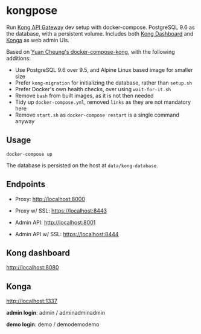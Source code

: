 # kongpose

Run [Kong API Gateway](https://konghq.com/kong-community-edition) dev setup
with docker-compose. PostgreSQL 9.6 as the database, with a persistent volume.
Includes both [Kong Dashboard](https://github.com/PGBI/kong-dashboard) and
[Konga](https://github.com/pantsel/konga) as web admin UIs.

Based on [Yuan Cheung's docker-compose-kong](https://github.com/zhangyuan/docker-compose-kong), with the following additions:

- Use PostgreSQL 9.6 over 9.5, and Alpine Linux based image for smaller size
- Prefer `kong-migration` for initializing the database, rather than `setup.sh`
- Prefer Docker's own health checks, over using `wait-for-it.sh`
- Remove `bash` from built images, as it is not then needed
- Tidy up `docker-compose.yml`, removed `links` as they are not mandatory here
- Remove `start.sh` as `docker-compose restart` is a single command anyway


## Usage

    docker-compose up

The database is persisted on the host at `data/kong-database`.


## Endpoints

- Proxy: [http://localhost:8000](http://localhost:8000)
- Proxy w/ SSL: [https://localhost:8443](https://localhost:8443)

- Admin API: [http://localhost:8001](http://localhost:8001)
- Admin API w/ SSL: [https://localhost:8444](https://localhost:8444)


## Kong dashboard

[http://localhost:8080](http://localhost:8080)


## Konga

[http://localhost:1337](http://localhost:1337)

**admin login**: admin / adminadminadmin

**demo login**: demo / demodemodemo
